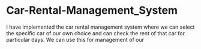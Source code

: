 # Car-Rental-Management_System
I have implemented the car rental management system where we can select the specific car of our own choice and can check the rent of that car for particular days. We can use this for management of our 
